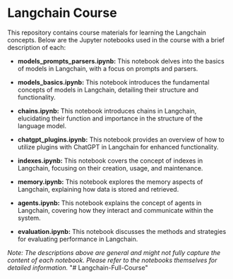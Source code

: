 # Langchain Course

This repository contains course materials for learning the Langchain concepts. Below are the Jupyter notebooks used in the course with a brief description of each:

- **models_prompts_parsers.ipynb:** This notebook delves into the basics of models in Langchain, with a focus on prompts and parsers.

- **models_basics.ipynb:** This notebook introduces the fundamental concepts of models in Langchain, detailing their structure and functionality.

- **chains.ipynb:** This notebook introduces chains in Langchain, elucidating their function and importance in the structure of the language model.

- **chatgpt_plugins.ipynb:** This notebook provides an overview of how to utilize plugins with ChatGPT in Langchain for enhanced functionality.

- **indexes.ipynb:** This notebook covers the concept of indexes in Langchain, focusing on their creation, usage, and maintenance.

- **memory.ipynb:** This notebook explores the memory aspects of Langchain, explaining how data is stored and retrieved.

- **agents.ipynb:** This notebook explains the concept of agents in Langchain, covering how they interact and communicate within the system.

- **evaluation.ipynb:** This notebook discusses the methods and strategies for evaluating performance in Langchain.

_Note: The descriptions above are general and might not fully capture the content of each notebook. Please refer to the notebooks themselves for detailed information._
"# Langchain-Full-Course" 
